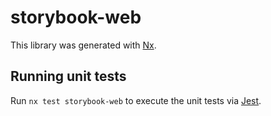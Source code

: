 # storybook-web

This library was generated with [Nx](https://nx.dev).

## Running unit tests

Run `nx test storybook-web` to execute the unit tests via [Jest](https://jestjs.io).
